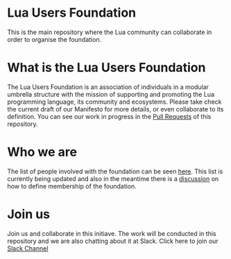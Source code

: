 # Lua Users Foundation

This is the main repository where the Lua community can collaborate in order to organise the foundation. 

# What is the Lua Users Foundation 

The Lua Users Foundation is an association of individuals in a modular umbrella structure with the mission of supporting and promoting the Lua programming language, its community and ecosystems. Please take check the current draft of our Manifesto for more details, or even collaborate to its definition. You can see our work in progress in the [Pull Requests](https://github.com/lua-users-foundation/foundation/pulls) of this repository.

# Who we are
The list of people involved with the foundation can be seen [here](https://github.com/orgs/lua-users-foundation/people). This list is currently being updated and also in the meantime there is a [discussion](https://github.com/lua-users-foundation/foundation/issues/1) on how to define membership of the foundation. 

# Join us

Join us and collaborate in this initiave. The work will be conducted in this repository and we are also chatting about it at Slack. Click here to join our [Slack Channel](https://join.slack.com/t/lua-users-foundation/shared_invite/enQtMzMwMDQ2MTcwNzU4LTg1YmU1ZDg0ZGY0MGY2OTdhZjQ0YzZmNjAzNzdhMTZjNTdkMDNkOWNmZDlkMmZiNWQ0M2ZlNWQ4MGI5YjUxNzQ)
